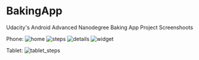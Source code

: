 # BakingApp
Udacity's Android Advanced Nanodegree Baking App Project
Screenshoots

Phone:
![home](https://github.com/JonathanImperato/BakingApp/blob/master/art/home.png)
![steps](https://github.com/JonathanImperato/BakingApp/blob/master/art/steps.png)
![details](https://github.com/JonathanImperato/BakingApp/blob/master/art/details.png)
![widget](https://github.com/JonathanImperato/BakingApp/blob/master/art/widget.png)



Tablet:
![tablet_steps](https://github.com/JonathanImperato/BakingApp/blob/master/art/tablet_steps.png)
